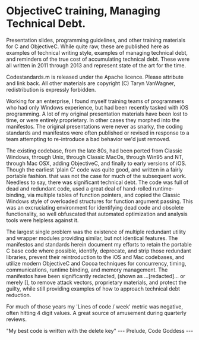 # ObjectiveC training, Managing Technical Debt.

Presentation slides, programming guidelines, and other training materials for C and ObjectiveC. While quite raw, these are published here as examples of technical writing style, examples of managing technical debt, and  reminders of the true cost of accumulating technical debt. These were all written in 2011 through 2013 and represent state of the art for the time. 

Codestandards.m is released under the Apache licence. Please attribute and link back.
All other materials are copyright (C) Taryn VanWagner, redistribution is expressly forbidden.

Working for an enterprise, I found myself training teams of programmers who had only Windows experience, but had been recently tasked with iOS programming.  A lot of my original presentation materials have been lost to time, or were entirely proprietary. In other cases they morphed into the manifestos. The original presentations were never as snarky, the coding standards and manifestos were often published or revised in response to a team attempting to re-introduce a bad behavior we'd just removed.

The existing codebase, from the late 80s, had been ported from Classic Windows, through Unix, through Classic MacOs, through Win95 and NT, through Mac OSX, adding ObjectiveC, and finally to early versions of iOS. Though the earliest 'plain C' code was quite good, and written in a fairly portable fashion. that was not the case for much of the subsequent work. Needless to say, there was significant technical debt. The code was full of dead and redundant code, used a great deal of hand-rolled runtime-binding, via multiple tables of function pointers, and copied the Classic Windows style of overloaded structures for function argument passing. This was an excruciating environment for identifying dead code and obsolete functionality, so well obfuscated that automated optimization and analysis tools were helpless against it. 

The largest single problem was the existence of multiple redundant utility and wrapper modules providing similar, but not identical features. The manifestos and standards herein document my efforts to retain the portable C base code where possible, identify, deprecate, and strip those redundant libraries, prevent their reintroduction to the iOS and Mac codebases, and utilize modern ObjectiveC and Cocoa techniques for concurrency, timing, communications, runtime binding, and memory management. The manifestos have been significantly redacted, (shown as ...[redacted]... or merely [], to remove attack vectors, proprietary materials, and protect the guilty, while still providing examples of how to approach technical debt reduction.

For much of those years my 'Lines of code / week' metric was negative, often hitting 4 digit values. A great source of amusement during quarterly reviews.

"My best code is written with the delete key"
--- Prelude, Code Goddess ---
